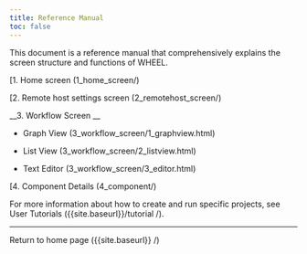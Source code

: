 ```yaml
---
title: Reference Manual
toc: false
---
```

This document is a reference manual that comprehensively explains the screen structure and functions of WHEEL.

[1. Home screen (1_home_screen/)

[2. Remote host settings screen (2_remotehost_screen/)

__3. Workflow Screen __  

 * Graph View (3_workflow_screen/1_graphview.html)  

 * List View (3_workflow_screen/2_listview.html)  

 * Text Editor (3_workflow_screen/3_editor.html)  

[4. Component Details (4_component/)



For more information about how to create and run specific projects, see User Tutorials ({{site.baseurl}}/tutorial /).



--------
Return to home page ({{site.baseurl}} /)

